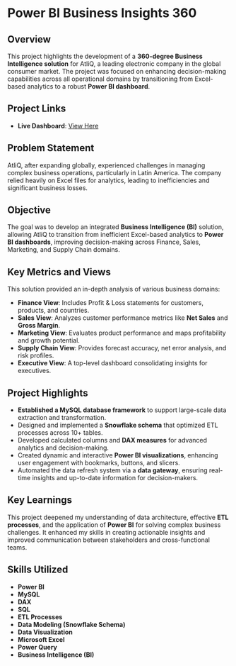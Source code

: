 # Power BI Business Insights 360

## Overview
This project highlights the development of a **360-degree Business Intelligence solution** for AtliQ, a leading electronic company in the global consumer market. The project was focused on enhancing decision-making capabilities across all operational domains by transitioning from Excel-based analytics to a robust **Power BI dashboard**.

## Project Links
- **Live Dashboard**: [View Here](https://app.powerbi.com/links/_P6N9vMGvW?ctid=c6e549b3-5f45-4032-aae9-d4244dc5b2c4&pbi_source=linkShare&bookmarkGuid=118f20c2-9165-4fd8-8705-03234f208067)
  

## Problem Statement
AtliQ, after expanding globally, experienced challenges in managing complex business operations, particularly in Latin America. The company relied heavily on Excel files for analytics, leading to inefficiencies and significant business losses.

## Objective
The goal was to develop an integrated **Business Intelligence (BI)** solution, allowing AtliQ to transition from inefficient Excel-based analytics to **Power BI dashboards**, improving decision-making across Finance, Sales, Marketing, and Supply Chain domains.

## Key Metrics and Views
This solution provided an in-depth analysis of various business domains:
- **Finance View**: Includes Profit & Loss statements for customers, products, and countries.
- **Sales View**: Analyzes customer performance metrics like **Net Sales** and **Gross Margin**.
- **Marketing View**: Evaluates product performance and maps profitability and growth potential.
- **Supply Chain View**: Provides forecast accuracy, net error analysis, and risk profiles.
- **Executive View**: A top-level dashboard consolidating insights for executives.

## Project Highlights
- **Established a MySQL database framework** to support large-scale data extraction and transformation.
- Designed and implemented a **Snowflake schema** that optimized ETL processes across 10+ tables.
- Developed calculated columns and **DAX measures** for advanced analytics and decision-making.
- Created dynamic and interactive **Power BI visualizations**, enhancing user engagement with bookmarks, buttons, and slicers.
- Automated the data refresh system via a **data gateway**, ensuring real-time insights and up-to-date information for decision-makers.

## Key Learnings
This project deepened my understanding of data architecture, effective **ETL processes**, and the application of **Power BI** for solving complex business challenges. It enhanced my skills in creating actionable insights and improved communication between stakeholders and cross-functional teams.

## Skills Utilized
- **Power BI**
- **MySQL**
- **DAX**
- **SQL**
- **ETL Processes**
- **Data Modeling (Snowflake Schema)**
- **Data Visualization**
- **Microsoft Excel**
- **Power Query**
- **Business Intelligence (BI)**
